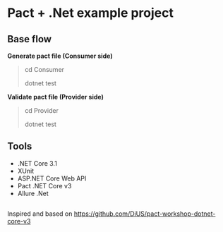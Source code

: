 # Pact + .Net example project

## Base flow

**Generate pact file (Consumer side)**

> cd Consumer
>
> dotnet test

**Validate pact file (Provider side)**

> cd Provider
>
> dotnet test

## Tools

 * .NET Core 3.1
 * XUnit
 * ASP.NET Core Web API
 * Pact .NET Core v3
 * Allure .Net

##

Inspired and based on https://github.com/DiUS/pact-workshop-dotnet-core-v3
